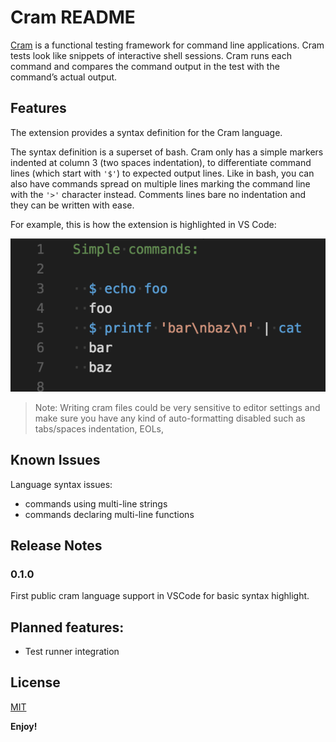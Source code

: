 # Cram README

[Cram](https://pypi.python.org/pypi/cram) is a functional testing framework for command line applications. Cram tests look like snippets of interactive shell sessions. Cram runs each command and compares the command output in the test with the command’s actual output.


## Features

The extension provides a syntax definition for the Cram language.

The syntax definition is a superset of bash. Cram only has a simple markers indented at column 3 (two spaces indentation), to differentiate command lines (which start with `'$'`) to expected output lines. Like in bash, you can also have commands spread on multiple lines marking the command line with the `'>'` character instead. Comments lines bare no indentation and they can be written with ease.

For example, this is how the extension is highlighted in VS Code:

![syntax highlight example](images/syntax01.png)

> Note: Writing cram files could be very sensitive to editor settings and make sure you have any kind of auto-formatting disabled such as tabs/spaces indentation, EOLs,

## Known Issues

Language syntax issues:
- commands using multi-line strings
- commands declaring multi-line functions

## Release Notes

### 0.1.0

First public cram language support in VSCode for basic syntax highlight.

## Planned features:
- Test runner integration

## License

[MIT](LICENSE)

**Enjoy!**